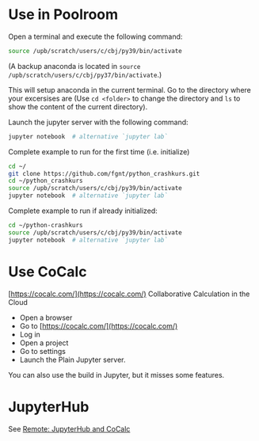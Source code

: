 # Use in Poolroom

Open a terminal and execute the following command:
```bash
source /upb/scratch/users/c/cbj/py39/bin/activate
```

(A backup anaconda is located in `source /upb/scratch/users/c/cbj/py37/bin/activate`.)

This will setup anaconda in the current terminal.
Go to the directory where your excersises are (Use `cd <folder>` to change the directory and `ls` to show the content of the current directory).

Launch the jupyter server with the following command:
```bash
jupyter notebook  # alternative `jupyter lab`
```

Complete example to run for the first time (i.e. initialize)
```bash
cd ~/
git clone https://github.com/fgnt/python_crashkurs.git
cd ~/python_crashkurs
source /upb/scratch/users/c/cbj/py39/bin/activate
jupyter notebook  # alternative `jupyter lab`
```


Complete example to run if already initialized:
```bash
cd ~/python-crashkurs
source /upb/scratch/users/c/cbj/py39/bin/activate
jupyter notebook  # alternative `jupyter lab`
```

# Use CoCalc
[https://cocalc.com/](https://cocalc.com/) Collaborative Calculation in the Cloud

 - Open a browser
 - Go to [https://cocalc.com/](https://cocalc.com/)
 - Log in
 - Open a project
 - Go to settings
 - Launch the Plain Jupyter server.

You can also use the build in Jupyter, but it misses some features.

# JupyterHub

See [Remote: JupyterHub and CoCalc](/include/ntcocalc)
